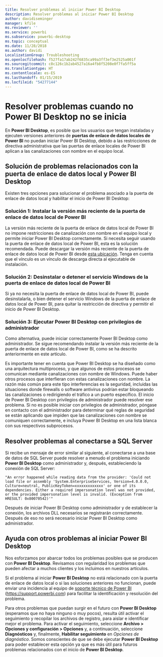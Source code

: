 ```yaml
---
title: Resolver problemas al iniciar Power BI Desktop
description: Resolver problemas al iniciar Power BI Desktop
author: davidiseminger
manager: kfile
ms.reviewer: ''
ms.service: powerbi
ms.subservice: powerbi-desktop
ms.topic: conceptual
ms.date: 11/28/2018
ms.author: davidi
LocalizationGroup: Troubleshooting
ms.openlocfilehash: f527fa17ab242f6835ca99a3ff3ef3e2525a001f
ms.sourcegitcommit: c8c126c1b2ab4527a16a4fb8f5208e0f7fa5ff5a
ms.translationtype: HT
ms.contentlocale: es-ES
ms.lasthandoff: 01/15/2019
ms.locfileid: "54277144"
---
```

# <a name="resolve-issues-when-power-bi-desktop-will-not-launch"></a>Resolver problemas cuando no Power BI Desktop no se inicia
En **Power BI Desktop**, es posible que los usuarios que tengan instaladas y ejecuten versiones anteriores de **puertas de enlace de datos locales de Power BI** no puedan iniciar Power BI Desktop, debido a las restricciones de directiva administrativa que las puertas de enlace locales de Power BI aplican a las canalizaciones con nombre en el equipo local. 

## <a name="resolve-issues-with-the-on-premises-data-gateway-and-power-bi-desktop"></a>Solución de problemas relacionados con la puerta de enlace de datos local y Power BI Desktop
Existen tres opciones para solucionar el problema asociado a la puerta de enlace de datos local y habilitar el inicio de Power BI Desktop:

### <a name="resolution-1-install-the-latest-version-of-power-bi-on-premises-data-gateway"></a>Solución 1: Instalar la versión más reciente de la puerta de enlace de datos local de Power BI
La versión más reciente de la puerta de enlace de datos local de Power BI no impone restricciones de canalización con nombre en el equipo local y permite iniciar Power BI Desktop correctamente. Si necesita seguir usando la puerta de enlace de datos local de Power BI, esta es la solución recomendada. Puede descargar la versión más reciente de la puerta de enlace de datos local de Power BI desde [esta ubicación](https://go.microsoft.com/fwlink/?LinkId=698863). Tenga en cuenta que el vínculo es un vínculo de descarga directa al ejecutable de instalación.

### <a name="resolution-2-uninstall-or-stop-the-power-bi-on-premises-data-gateway-windows-service"></a>Solución 2: Desinstalar o detener el servicio Windows de la puerta de enlace de datos local de Power BI
Si ya no necesita la puerta de enlace de datos local de Power BI, puede desinstalarla, o bien detener el servicio Windows de la puerta de enlace de datos local de Power BI, para quitar la restricción de directiva y permitir el inicio de Power BI Desktop.

### <a name="resolution-3-run-power-bi-desktop-with-administrator-privilege"></a>Solución 3: Ejecutar Power BI Desktop con privilegios de administrador
Como alternativa, puede iniciar correctamente Power BI Desktop como administrador. Se sigue recomendando instalar la versión más reciente de la puerta de enlace de datos local de Power BI, como se ha descrito anteriormente en este artículo.

Es importante tener en cuenta que Power BI Desktop se ha diseñado como una arquitectura multiproceso, y que algunos de estos procesos se comunican mediante canalizaciones con nombre de Windows. Puede haber otros procesos que interfieran con estas canalizaciones con nombre. La razón más común para este tipo interferencias es la seguridad, incluidas las situaciones donde firewalls o software antivirus podrían estar bloqueando las canalizaciones o redirigiendo el tráfico a un puerto específico. El inicio de Power BI Desktop con privilegios de administrador puede resolver ese problema. Si no es posible iniciar con privilegios de administrador, póngase en contacto con el administrador para determinar qué reglas de seguridad se están aplicando que impiden que las canalizaciones con nombre se comuniquen correctamente, e incluya Power BI Desktop en una lista blanca con sus respectivos subprocesos.

## <a name="resolve-issues-when-connecting-to-sql-server"></a>Resolver problemas al conectarse a SQL Server
Si recibe un mensaje de error similar al siguiente, al conectarse a una base de datos de SQL Server puede resolver a menudo el problema iniciando **Power BI Desktop** como administrador y, después, estableciendo la conexión de SQL Server:

    "An error happened while reading data from the provider: 'Could not load file or assembly 'System.EnterpriseServices, Version=4.0.0.0, Culture=neutral, PublicKeyToken=xxxxxxxxxxxxx' or one of its dependencies. Either a required impersonation level was not provided, or the provided impersonation level is invalid. (Exception from HRESULT: 0x80070542)'"

Después de iniciar Power BI Desktop como administrador y de establecer la conexión, los archivos DLL necesarios se registrarán correctamente. Después de eso no será necesario iniciar Power BI Desktop como administrador.

## <a name="help-with-other-issues-when-launching-power-bi-desktop"></a>Ayuda con otros problemas al iniciar Power BI Desktop
Nos esforzamos por abarcar todos los problemas posibles que se producen con **Power BI Desktop**. Revisamos con regularidad los problemas que pueden afectar a muchos clientes y los incluimos en nuestros artículos.

Si el problema al iniciar **Power BI Desktop** no está relacionado con la puerta de enlace de datos local o si las soluciones anteriores no funcionan, puede enviar una incidencia al equipo de [soporte técnico de Power BI](https://support.powerbi.com) (https://support.powerbi.com) para facilitar la identificación y resolución del problema.

Para otros problemas que puedan surgir en el futuro con **Power BI Desktop** (esperamos que no haya ninguno o muy pocos), resulta útil activar el seguimiento y recopilar los archivos de registro, para aislar e identificar mejor el problema. Para activar el seguimiento, seleccione **Archivo > Opciones y configuración > Opciones** y, a continuación, seleccione **Diagnósticos** y, finalmente, **Habilitar seguimiento** en *Opciones de diagnóstico*. Somos conscientes de que se debe ejecutar **Power BI Desktop** para poder establecer esta opción ya que es más útil para futuros problemas relacionados con el inicio de **Power BI Desktop**.

